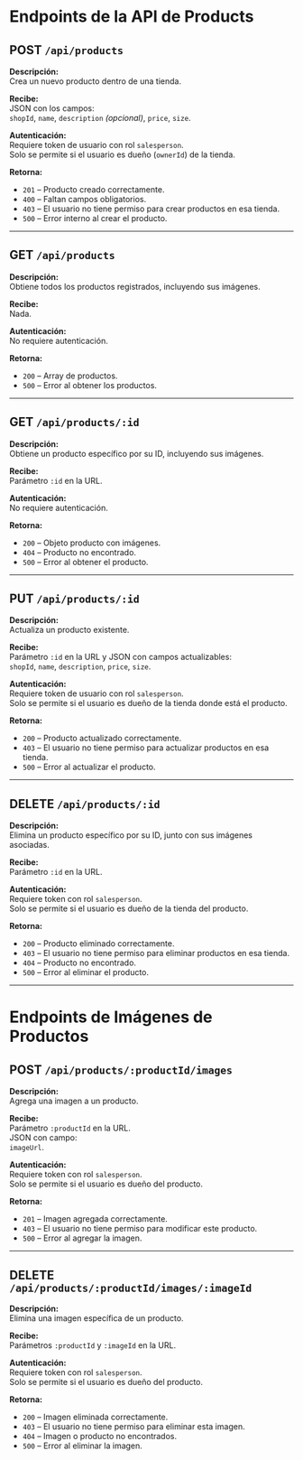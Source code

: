 # Endpoints de la API de Products

## POST `/api/products`

**Descripción:**  
Crea un nuevo producto dentro de una tienda.

**Recibe:**  
JSON con los campos:  
`shopId`, `name`, `description` *(opcional)*, `price`, `size`.

**Autenticación:**  
Requiere token de usuario con rol `salesperson`.  
Solo se permite si el usuario es dueño (`ownerId`) de la tienda.

**Retorna:**
- `201` – Producto creado correctamente.
- `400` – Faltan campos obligatorios.
- `403` – El usuario no tiene permiso para crear productos en esa tienda.
- `500` – Error interno al crear el producto.

---

## GET `/api/products`

**Descripción:**  
Obtiene todos los productos registrados, incluyendo sus imágenes.

**Recibe:**  
Nada.

**Autenticación:**  
No requiere autenticación.

**Retorna:**
- `200` – Array de productos.
- `500` – Error al obtener los productos.

---

## GET `/api/products/:id`

**Descripción:**  
Obtiene un producto específico por su ID, incluyendo sus imágenes.

**Recibe:**  
Parámetro `:id` en la URL.

**Autenticación:**  
No requiere autenticación.

**Retorna:**
- `200` – Objeto producto con imágenes.
- `404` – Producto no encontrado.
- `500` – Error al obtener el producto.

---

## PUT `/api/products/:id`

**Descripción:**  
Actualiza un producto existente.

**Recibe:**  
Parámetro `:id` en la URL y JSON con campos actualizables:  
`shopId`, `name`, `description`, `price`, `size`.

**Autenticación:**  
Requiere token de usuario con rol `salesperson`.  
Solo se permite si el usuario es dueño de la tienda donde está el producto.

**Retorna:**
- `200` – Producto actualizado correctamente.
- `403` – El usuario no tiene permiso para actualizar productos en esa tienda.
- `500` – Error al actualizar el producto.

---

## DELETE `/api/products/:id`

**Descripción:**  
Elimina un producto específico por su ID, junto con sus imágenes asociadas.

**Recibe:**  
Parámetro `:id` en la URL.

**Autenticación:**  
Requiere token con rol `salesperson`.  
Solo se permite si el usuario es dueño de la tienda del producto.

**Retorna:**
- `200` – Producto eliminado correctamente.
- `403` – El usuario no tiene permiso para eliminar productos en esa tienda.
- `404` – Producto no encontrado.
- `500` – Error al eliminar el producto.

---

# Endpoints de Imágenes de Productos

## POST `/api/products/:productId/images`

**Descripción:**  
Agrega una imagen a un producto.

**Recibe:**  
Parámetro `:productId` en la URL.  
JSON con campo:  
`imageUrl`.

**Autenticación:**  
Requiere token con rol `salesperson`.  
Solo se permite si el usuario es dueño del producto.

**Retorna:**
- `201` – Imagen agregada correctamente.
- `403` – El usuario no tiene permiso para modificar este producto.
- `500` – Error al agregar la imagen.

---

## DELETE `/api/products/:productId/images/:imageId`

**Descripción:**  
Elimina una imagen específica de un producto.

**Recibe:**  
Parámetros `:productId` y `:imageId` en la URL.

**Autenticación:**  
Requiere token con rol `salesperson`.  
Solo se permite si el usuario es dueño del producto.

**Retorna:**
- `200` – Imagen eliminada correctamente.
- `403` – El usuario no tiene permiso para eliminar esta imagen.
- `404` – Imagen o producto no encontrados.
- `500` – Error al eliminar la imagen.
